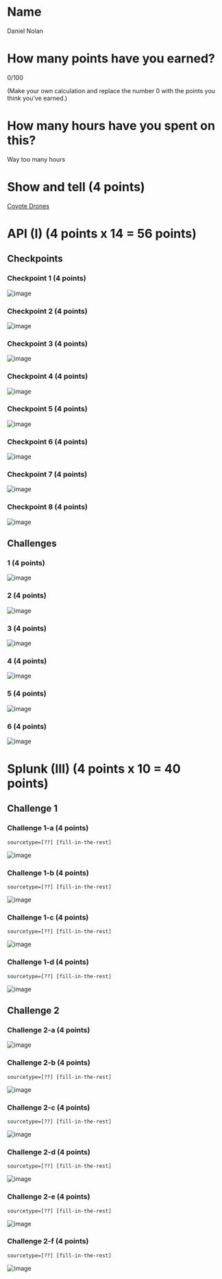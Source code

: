 # Name

Daniel Nolan

# How many points have you earned?

0/100

(Make your own calculation and replace the number 0 with the points you think you've earned.)

# How many hours have you spent on this?

Way too many hours

# Show and tell (4 points)

[Coyote Drones](http://bigstory.ap.org/article/scientists-drop-research-drones-hurricanes)

# API (I) (4 points x 14 = 56 points)

## Checkpoints

### Checkpoint 1 (4 points)

![image](http://imgur.com/5gM90Zl.png)

### Checkpoint 2 (4 points)

![image](http://imgur.com/qWmJfrb.png)

### Checkpoint 3 (4 points)

![image](image.png?raw=true)

### Checkpoint 4 (4 points)

![image](image.png?raw=true)

### Checkpoint 5 (4 points)

![image](image.png?raw=true)

### Checkpoint 6 (4 points)

![image](image.png?raw=true)

### Checkpoint 7 (4 points)

![image](image.png?raw=true)

### Checkpoint 8 (4 points)

![image](image.png?raw=true)

## Challenges

### 1 (4 points)

![image](image.png?raw=true)

### 2 (4 points)

![image](image.png?raw=true)

### 3 (4 points)

![image](image.png?raw=true)

### 4 (4 points)

![image](image.png?raw=true)

### 5 (4 points)

![image](image.png?raw=true)

### 6 (4 points)

![image](image.png?raw=true)



# Splunk (III) (4 points x 10 = 40 points)

## Challenge 1

### Challenge 1-a (4 points)
```
sourcetype=[??] [fill-in-the-rest]
```
![image](image.png?raw=true)

### Challenge 1-b (4 points)
```
sourcetype=[??] [fill-in-the-rest]
```
![image](image.png?raw=true)

### Challenge 1-c (4 points)
```
sourcetype=[??] [fill-in-the-rest]
```
![image](image.png?raw=true)

### Challenge 1-d (4 points)
```
sourcetype=[??] [fill-in-the-rest]
```
![image](image.png?raw=true)

## Challenge 2

### Challenge 2-a (4 points)
![image](image.png?raw=true)

### Challenge 2-b (4 points)
```
sourcetype=[??] [fill-in-the-rest]
```
![image](image.png?raw=true)

### Challenge 2-c (4 points)
```
sourcetype=[??] [fill-in-the-rest]
```
![image](image.png?raw=true)

### Challenge 2-d (4 points)
```
sourcetype=[??] [fill-in-the-rest]
```
![image](image.png?raw=true)

### Challenge 2-e (4 points)
```
sourcetype=[??] [fill-in-the-rest]
```
![image](image.png?raw=true)

### Challenge 2-f (4 points)
```
sourcetype=[??] [fill-in-the-rest]
```
![image](image.png?raw=true)
